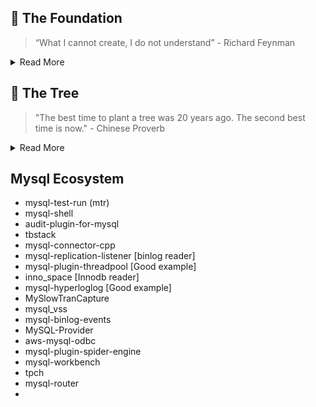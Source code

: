 ## 🌱 The Foundation
> “What I cannot create, I do not understand” - Richard Feynman

<details>
<summary>Read More</summary>

#### Ecosystem
- Dependency Management
  - Git Sub Modules
  - `extra` or `third_party` library
- Make vs CMake
- GDB
- Core Dump
- ASAN, TSAN, Debug, Valgrind
- Bazil Multi Module
- Git merge downstream
- gprof
- Compiler Optimization Levels
- Compilers `g++` vs `gcc`
- Boost

#### CPP
- Struct
- Class
- `ifdef`
- STL

</details>

## 🌳 The Tree
> "The best time to plant a tree was 20 years ago. The second best time is now." - Chinese Proverb

<details>
<summary>Read More</summary>

#### Mature Codebase
- Facebook Mysql
- OSS Mysql
- DuckDB
- MariaDB

</details>


## Mysql Ecosystem
- mysql-test-run (mtr)
- mysql-shell
- audit-plugin-for-mysql
- tbstack
- mysql-connector-cpp
- mysql-replication-listener [binlog reader]
- mysql-plugin-threadpool [Good example]
- inno_space [Innodb reader]
- mysql-hyperloglog [Good example]
- MySlowTranCapture
- mysql_vss
- mysql-binlog-events
- MySQL-Provider
- aws-mysql-odbc
- mysql-plugin-spider-engine
- mysql-workbench
- tpch
- mysql-router
- 
